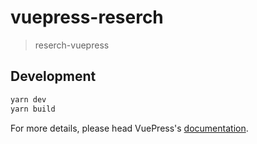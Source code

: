 # vuepress-reserch

> reserch-vuepress

## Development

```bash
yarn dev
yarn build
```

For more details, please head VuePress's [documentation](https://v1.vuepress.vuejs.org/).

